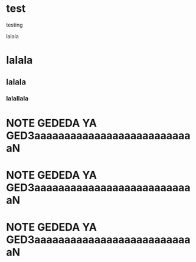 # test
testing

lalala

# lalala

## lalala

### lalallala

# NOTE GEDEDA YA GED3aaaaaaaaaaaaaaaaaaaaaaaaaaaN
# NOTE GEDEDA YA GED3aaaaaaaaaaaaaaaaaaaaaaaaaaaN
# NOTE GEDEDA YA GED3aaaaaaaaaaaaaaaaaaaaaaaaaaaN
